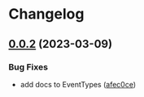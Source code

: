 # Changelog

## [0.0.2](https://github.com/open-feature/js-sdk/compare/shared-v0.0.1...shared-v0.0.2) (2023-03-09)


### Bug Fixes

* add docs to EventTypes ([afec0ce](https://github.com/open-feature/js-sdk/commit/afec0cec536be8a89d5163d0c11a4ea79e843cc7))

